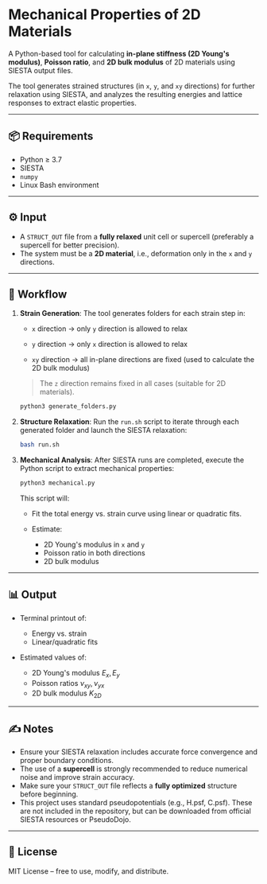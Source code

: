 # Mechanical Properties of 2D Materials

A Python-based tool for calculating **in-plane stiffness (2D Young's modulus)**, **Poisson ratio**, and **2D bulk modulus** of 2D materials using SIESTA output files.

The tool generates strained structures (in `x`, `y`, and `xy` directions) for further relaxation using SIESTA, and analyzes the resulting energies and lattice responses to extract elastic properties.

---

## 📦 Requirements

* Python ≥ 3.7
* SIESTA
* `numpy`
* Linux Bash environment

---

## ⚙️ Input

* A `STRUCT_OUT` file from a **fully relaxed** unit cell or supercell (preferably a supercell for better precision).
* The system must be a **2D material**, i.e., deformation only in the `x` and `y` directions.

---

## 🚧 Workflow

1. **Strain Generation**:
   The tool generates folders for each strain step in:

   * `x` direction → only `y` direction is allowed to relax

   * `y` direction → only `x` direction is allowed to relax

   * `xy` direction → all in-plane directions are fixed (used to calculate the 2D bulk modulus)

   > The `z` direction remains fixed in all cases (suitable for 2D materials).

   ```bash
   python3 generate_folders.py
   ```

2. **Structure Relaxation**:
   Run the `run.sh` script to iterate through each generated folder and launch the SIESTA relaxation:

   ```bash
   bash run.sh
   ```

3. **Mechanical Analysis**:
   After SIESTA runs are completed, execute the Python script to extract mechanical properties:

   ```bash
   python3 mechanical.py
   ```

   This script will:

   * Fit the total energy vs. strain curve using linear or quadratic fits.
   * Estimate:

     * 2D Young's modulus in `x` and `y`
     * Poisson ratio in both directions
     * 2D bulk modulus

---

## 📊 Output

* Terminal printout of:

  * Energy vs. strain
  * Linear/quadratic fits
* Estimated values of:

  * 2D Young's modulus $E_x, E_y$
  * Poisson ratios $\nu_{xy}, \nu_{yx}$
  * 2D bulk modulus $K_{2D}$

---

## ✍️ Notes

* Ensure your SIESTA relaxation includes accurate force convergence and proper boundary conditions.
* The use of a **supercell** is strongly recommended to reduce numerical noise and improve strain accuracy.
* Make sure your `STRUCT_OUT` file reflects a **fully optimized** structure before beginning.
* This project uses standard pseudopotentials (e.g., H.psf, C.psf). These are not included in the repository, but can be downloaded from official SIESTA resources or PseudoDojo.

---


## 📜 License

MIT License – free to use, modify, and distribute.

